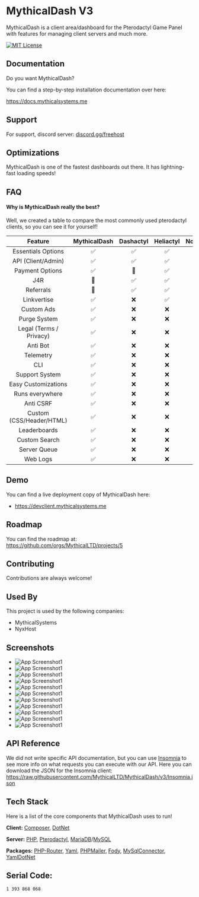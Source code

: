 # MythicalDash V3 

MythicalDash is a client area/dashboard for the Pterodactyl Game Panel with features for managing client servers and much more.



[![MIT License](https://img.shields.io/badge/License-MIT-green.svg)](https://choosealicense.com/licenses/mit/)
## Documentation

Do you want MythicalDash?

You can find a step-by-step installation documentation over here: 

https://docs.mythicalsystems.me
## Support

For support, discord server: [discord.gg/freehost](https://discord.gg/freehost)


## Optimizations

MythicalDash is one of the fastest dashboards out there. It has lightning-fast loading speeds! 


## FAQ

#### Why is MythicalDash really the best?

Well, we created a table to compare the most commonly used pterodactyl clients, so you can see it for yourself!

| Feature | MythicalDash | Dashactyl | Heliactyl | NorthClient  | HolaClient | Meteor | 
| :---:   | :---: | :---: | :--: | :--: | :--: | :--: |
| Essentials Options | ✅|✅|✅|✅|✅|✅|
| API (Client/Admin) |✅|✅|✅|✅|✅| ✅|
| Payment Options | ✅|🔄|✅|✅|✅|✅|
| J4R | 🔄|✅|✅|✅|✅|✅|
| Referrals |🔄|✅|✅|✅|✅|✅|
| Linkvertise | ✅|❌|✅|✅|✅|✅|
| Custom Ads | ✅|❌|❌|✅|✅|✅|
| Purge System | ✅|❌|❌|❌|✅|✅|
| Legal (Terms / Privacy)|✅|❌|❌|❌|✅|✅|
| Anti Bot |✅|❌|❌|❌|❌|✅|
|Telemetry|✅|❌|❌|❌|❌|✅|
| CLI |✅|❌|❌|❌|❌|✅|
| Support System | ✅|❌|❌|❌|❌|⚠️|
| Easy Customizations | ✅|❌|❌|❌|❌|⚠️|
| Runs everywhere |✅|❌|❌|❌|❌|⚠️|
| Anti CSRF |✅|❌|❌|❌|❌|❌|
| Custom (CSS/Header/HTML) |✅|❌|❌|❌|❌|❌|
| Leaderboards |✅|❌|❌|❌|❌|❌|
| Custom Search |✅|❌|❌|❌|❌|❌|
| Server Queue |✅|❌|❌|❌|❌|❌|
| Web Logs |✅|❌|❌|❌|❌|❌|


## Demo

You can find a live deployment copy of MythicalDash here:
- https://devclient.mythicalsystems.me

## Roadmap

You can find the roadmap at: https://github.com/orgs/MythicalLTD/projects/5


## Contributing

Contributions are always welcome!


## Used By

This project is used by the following companies:

- MythicalSystems
- NyxHost


## Screenshots

- ![App Screenshot1](https://i.imgur.com/fLIYnqK.png)
- ![App Screenshot1](https://i.imgur.com/k3hBOut.png)
- ![App Screenshot1](https://i.imgur.com/QDr6jk5.png)
- ![App Screenshot1](https://i.imgur.com/1o5WNHo.png)
- ![App Screenshot1](https://i.imgur.com/YcEb4YE.png)
- ![App Screenshot1](https://i.imgur.com/KuJMgZk.png)
- ![App Screenshot1](https://i.imgur.com/Nf0aFAt.png)
- ![App Screenshot1](https://i.imgur.com/GwVkHbT.png)
- ![App Screenshot1](https://i.imgur.com/mVBrtV5.png)
- ![App Screenshot1](https://i.imgur.com/70rXiHt.png)
- ![App Screenshot1](https://i.imgur.com/WrroKW3.png)

## API Reference

We did not write specific API documentation, but you can use [Insomnia](https://insomnia.rest/download) to see more info on what requests you can execute with our API. Here you can download the JSON for the Insomnia client: https://raw.githubusercontent.com/MythicalLTD/MythicalDash/v3/Insomnia.json

## Tech Stack

Here is a list of the core components that MythicalDash uses to run!

**Client:** [Composer](https://getcomposer.org/), [DotNet](https://dot.net)

**Server:** [PHP](https://php.net), [Pterodactyl](https://pterodactyl.io), [MariaDB](https://mariadb.com)/[MySQL](https://mysql.com)

**Packages:**
[PHP-Router](https://packagist.org/packages/mythicalsystems/php-router), [Yaml](https://packagist.org/packages/symfony/yaml), [PHPMailer](https://packagist.org/packages/phpmailer/phpmailer), [Fody](https://www.nuget.org/packages/Costura.Fody/), [MySqlConnector](https://www.nuget.org/packages/MySqlConnector/), [YamlDotNet](https://www.nuget.org/packages/YamlDotNet)


## Serial Code:
```bash
1 393 868 068
```
